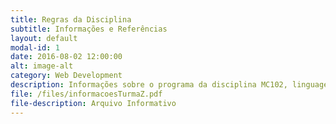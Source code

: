```yaml
---
title: Regras da Disciplina 
subtitle: Informações e Referências
layout: default
modal-id: 1
date: 2016-08-02 12:00:00
alt: image-alt
category: Web Development
description: Informações sobre o programa da disciplina MC102, linguagem de programação, horários de atendimento, avaliações, data das provas, etc.
file: /files/informacoesTurmaZ.pdf
file-description: Arquivo Informativo
---
```

